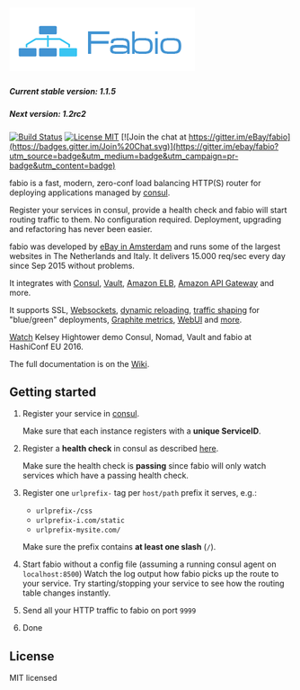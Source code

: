# ![./fabio](https://github.com/eBay/fabio/blob/master/fabio.png)

##### Current stable version: 1.1.5

##### Next version: 1.2rc2

[![Build Status](https://travis-ci.org/eBay/fabio.svg?branch=master)](https://travis-ci.org/eBay/fabio)
[![License MIT](https://img.shields.io/badge/license-MIT-blue.svg)](https://raw.githubusercontent.com/eBay/fabio/master/LICENSE)
[![Join the chat at https://gitter.im/eBay/fabio](https://badges.gitter.im/Join%20Chat.svg)](https://gitter.im/ebay/fabio?utm_source=badge&utm_medium=badge&utm_campaign=pr-badge&utm_content=badge)

fabio is a fast, modern, zero-conf load balancing HTTP(S) router
for deploying applications managed by [consul](https://consul.io/).

Register your services in consul, provide a health check and fabio will start routing traffic to them. No configuration required. Deployment, upgrading and refactoring has never been easier.

fabio was developed by [eBay in Amsterdam](http://www.ebayclassifiedsgroup.com) and runs some of the largest websites in The Netherlands and Italy. It delivers 15.000 req/sec every day since Sep 2015 without problems.

It integrates with [Consul](https://consul.io/), [Vault](https://vaultproject.io/), [Amazon ELB](https://aws.amazon.com/elasticloadbalancing), [Amazon API Gateway](https://aws.amazon.com/api-gateway/) and more.

It supports SSL, [Websockets](https://github.com/eBay/fabio/wiki/Features#websocket-support), [dynamic reloading](https://github.com/eBay/fabio/wiki/Features#dynamic-reloading), [traffic shaping](https://github.com/eBay/fabio/wiki/Features#traffic-shaping) for "blue/green" deployments, [Graphite metrics](https://github.com/eBay/fabio/wiki/Features#graphite-support), [WebUI](https://github.com/eBay/fabio/wiki/Features#web-ui) and [more](https://github.com/eBay/fabio/wiki/Features).

[Watch](https://www.youtube.com/watch?v=gf43TcWjBrE&list=PL81sUbsFNc5b-Gd59Lpz7BW0eHJBt0GvE&index=1) Kelsey Hightower demo Consul, Nomad, Vault and fabio at HashiConf EU 2016.

The full documentation is on the [Wiki](https://github.com/eBay/fabio/wiki).

## Getting started

1. Register your service in [consul](https://consul.io/).

   Make sure that each instance registers with a **unique ServiceID**.

2. Register a **health check** in consul as described [here](https://consul.io/docs/agent/checks.html).

   Make sure the health check is **passing** since fabio will only watch services
   which have a passing health check.

3. Register one `urlprefix-` tag per `host/path` prefix it serves, e.g.:

   * `urlprefix-/css`
   * `urlprefix-i.com/static`
   * `urlprefix-mysite.com/`

   Make sure the prefix contains **at least one slash** (`/`).

4. Start fabio without a config file (assuming a running consul agent on `localhost:8500`)
   Watch the log output how fabio picks up the route to your service.
   Try starting/stopping your service to see how the routing table changes instantly.

5. Send all your HTTP traffic to fabio on port `9999`

6. Done

## License

MIT licensed
